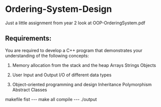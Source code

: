 # Ordering-System-Design
Just a little assignment from year 2
look at OOP-OrderingSystem.pdf

Requirements:
-------------
You are required to develop a C++ program that demonstrates your understanding of the following concepts:

1. Memory allocation from the stack and the heap
Arrays
Strings
Objects

2. User Input and Output
I/O of different data types

3. Object-oriented programming and design
Inheritance
Polymorphism
Abstract Classes



makefile fist --- make all
compile --- ./output 

